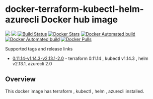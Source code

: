 # docker-terraform-kubectl-helm-azurecli Docker hub image

[![](https://images.microbadger.com/badges/image/subhakarkotta/terraform-kubectl-helm-azurecli.svg)](https://microbadger.com/images/subhakarkotta/terraform-kubectl-helm-azurecli "Get your own image badge on microbadger.com")
[![](https://images.microbadger.com/badges/version/subhakarkotta/terraform-kubectl-helm-azurecli.svg)](https://microbadger.com/images/subhakarkotta/terraform-kubectl-helm-azurecli "Get your own version badge on microbadger.com")
[![Build Status](https://travis-ci.org/subhakarkotta/docker-terraform-kubectl-helm-azurecli.svg?branch=master)](https://travis-ci.org/subhakarkotta/docker-terraform-kubectl-helm-azurecli)
[![Docker Stars](https://img.shields.io/docker/stars/subhakarkotta/terraform-kubectl-helm-azurecli.svg?style=flat)](https://hub.docker.com/r/subhakarkotta/terraform-kubectl-helm-azurecli/)
[![Docker Automated build](https://img.shields.io/docker/cloud/automated/subhakarkotta/terraform-kubectl-helm-azurecli.svg?style=flat)]()
[![Docker Automated build](https://img.shields.io/docker/cloud/build/subhakarkotta/terraform-kubectl-helm-azurecli.svg?style=flat)]()
[![Docker Pulls](https://img.shields.io/docker/pulls/subhakarkotta/terraform-kubectl-helm-azurecli.svg)]()

Supported tags and release links

* [0.11.14-v1.14.3-v2.13.1-2.0](https://github.com/subhakarkotta/docker-terraform-kubectl-helm-azurecli/releases/tag/0.11.14-v1.14.3-v2.14.1-2.0) - terraform 0.11.14 , kubectl v1.14.3 , helm v2.13.1, azurecli 2.0


## Overview

This docker image has terraform , kubectl , helm , azurecli installed.

